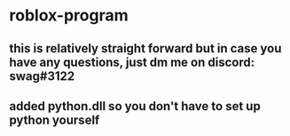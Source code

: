 # roblox-program
<h2> this is relatively straight forward but in case you have any questions, just dm me on discord: swag#3122</h2>

<h2>added python.dll so you don't have to set up python yourself</h2>
